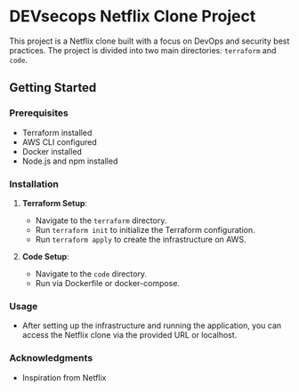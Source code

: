 # DEVsecops Netflix Clone Project

This project is a Netflix clone built with a focus on DevOps and security best practices. The project is divided into two main directories: `terraform` and `code`.

## Getting Started

### Prerequisites

- Terraform installed
- AWS CLI configured
- Docker installed
- Node.js and npm installed

### Installation

1. **Terraform Setup**:
   - Navigate to the `terraform` directory.
   - Run `terraform init` to initialize the Terraform configuration.
   - Run `terraform apply` to create the infrastructure on AWS.

2. **Code Setup**:
   - Navigate to the `code` directory.
   - Run via Dockerfile or docker-compose.

### Usage

- After setting up the infrastructure and running the application, you can access the Netflix clone via the provided URL or localhost.

### Acknowledgments

- Inspiration from Netflix
